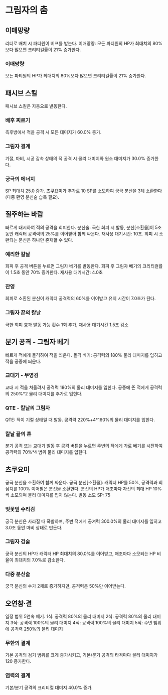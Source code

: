 # 그림자의 춤

## 이매망량

리더로 배치 시 파티원이 버프를 받는다.
이매망량: 모든 파티원의 HP가 최대치의 80%보다 많으면 크리티컬률이 21% 증가한다.

### 이매망량

모든 파티원의 HP가 최대치의 80%보다 많으면 크리티컬률이 21% 증가한다.

## 패시브 스킬

패시브 스킬은 자동으로 발동한다.

### 배후 찌르기

측후방에서 적을 공격 시 모든 대미지가 60.0% 증가.

### 그림자 결계

기절, 마비, 시공 감속 상태의 적 공격 시 물리 대미지와 원소 대미지가 30.0% 증가한다.

### 궁극의 에너지

SP 최대치 25.0 증가. 츠쿠요미가 추가로 10 SP를 소모하여 궁극 분신을 3체 소환한다(다중 환영 분신술 습득 필요).

## 질주하는 바람

빠르게 대시하여 적의 공격을 회피한다.
분신술: 극한 회피 시 발동, 분신[소환물]이 5초 동안 캐릭터 공격력의 25%를 이어받아 함께 싸운다. 재사용 대기시간: 10초. 회피 시 소환되는 분신은 하나만 존재할 수 있다.

### 예리한 칼날

회피 후 공격 버튼을 누르면 그림자 베기를 발동한다. 회피 후 그림자 베기의 크리티컬률이 1.5초 동안 70% 증가한다. 재사용 대기시간: 4.0초

### 잔영

회피로 소환된 분신이 캐릭터 공격력의 60%를 이어받고 유지 시간이 7.0초가 된다.

### 그림자 끝의 칼날

극한 회피 효과 발동 가능 횟수 1회 추가, 재사용 대기시간 1.5초 감소

## 분기 공격 - 그림자 베기

빠르게 적에게 돌격하여 적을 띄운다.
돌격 베기: 공격력의 180% 물리 대미지를 입히고 적을 공중에 띄운다.

### 교대기 - 무영검

교대 시 적을 쳐올려서 공격력 180%의 물리 대미지를 입힌다. 공중에 뜬 적에게 공격력의 250%\*2 물리 대미지를 추가로 입힌다.

### QTE - 칼날의 그림자

QTE: 적이 기절 상태일 때 발동. 공격력 220%+4\*160%의 물리 대미지를 입힌다.

### 칼날 끝의 혼

분기 공격 또는 교대기 발동 후 공격 버튼을 누르면 주변의 적에게 가로 베기를 시전하여 공격력의 70%\*4 범위 물리 대미지를 입힌다.

## 츠쿠요미

궁극 분신을 소환하여 함께 싸운다.
궁극 분신[소환물]: 캐릭터 HP를 50%, 공격력과 회심치를 100% 이어받은 분신을 소환한다.
분신의 HP가 매초마다 자신의 최대 HP 10%씩 소모되며 물리 대미지를 입지 않는다.
발동 소모 SP: 75

### 벚꽃잎 수리검

궁극 분신은 사라질 때 폭발하며, 주변 적에게 공겨력 300.0%의 물리 대미지를 입히고 3.0초 동안 마비 상태로 만든다.

### 그림자 검술

궁극 분신의 HP가 캐릭터 HP 최대치의 80.0%를 이어받고, 매초마다 소모되는 HP 비율이 최대치의 7.0%로 감소한다.

### 다중 분신술

궁극 분신의 수가 2체로 증가하지만, 공격력은 50%만 이어받는다.

## 오연참·결

일정 범위 5연속 베기.
1식: 공격력 80%의 물리 대미지
2식: 공격력 80%의 물리 대미지
3식: 공격력 100%의 물리 대미지
4식: 공격력 100%의 물리 대미지
5식: 주변 범위에 공격력 250%의 물리 대미지

### 무한의 결계

기본 공격의 검기 범위를 크게 증가시키고, 기본/분기 공격의 타격마다 물리 대미지가 120 증가한다.

### 염력의 결계

기본/분기 공격의 크리티컬 대미지 40.0% 증가.
